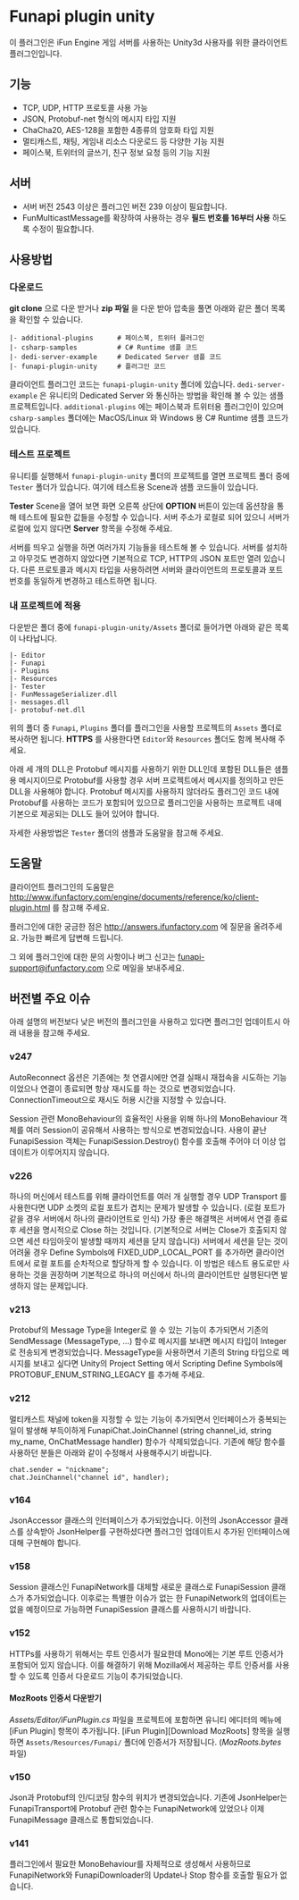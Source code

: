 Funapi plugin unity
========================

이 플러그인은 iFun Engine 게임 서버를 사용하는 Unity3d 사용자를 위한 클라이언트 플러그인입니다.

## 기능

* TCP, UDP, HTTP 프로토콜 사용 가능
* JSON, Protobuf-net 형식의 메시지 타입 지원
* ChaCha20, AES-128을 포함한 4종류의 암호화 타입 지원
* 멀티캐스트, 채팅, 게임내 리소스 다운로드 등 다양한 기능 지원
* 페이스북, 트위터의 글쓰기, 친구 정보 요청 등의 기능 지원


## 서버

* 서버 버전 2543 이상은 플러그인 버전 239 이상이 필요합니다.
* FunMulticastMessage를 확장하여 사용하는 경우 **필드 번호를 16부터 사용** 하도록 수정이 필요합니다.


## 사용방법

### 다운로드
**git clone** 으로 다운 받거나 **zip 파일** 을 다운 받아 압축을 풀면 아래와 같은 폴더 목록을
확인할 수 있습니다.

```text
|- additional-plugins      # 페이스북, 트위터 플러그인
|- csharp-samples          # C# Runtime 샘플 코드
|- dedi-server-example     # Dedicated Server 샘플 코드
|- funapi-plugin-unity     # 플러그인 코드
```

클라이언트 플러그인 코드는 ``funapi-plugin-unity`` 폴더에 있습니다.
``dedi-server-example`` 은 유니티의 Dedicated Server 와 통신하는 방법을 확인해 볼 수 있는
샘플 프로젝트입니다. ``additional-plugins`` 에는 페이스북과 트위터용 플러그인이 있으며
 ``csharp-samples`` 폴더에는 MacOS/Linux 와 Windows 용 C# Runtime 샘플 코드가 있습니다.

### 테스트 프로젝트
유니티를 실행해서 ``funapi-plugin-unity`` 폴더의 프로젝트를 열면 프로젝트 폴더 중에 ``Tester``
폴더가 있습니다. 여기에 테스트용 Scene과 샘플 코드들이 있습니다.

**Tester** Scene을 열어 보면 화면 오른쪽 상단에 **OPTION** 버튼이 있는데 옵션창을 통해 테스트에
필요한 값들을 수정할 수 있습니다. 서버 주소가 로컬로 되어 있으니 서버가 로컬에 있지 않다면 **Server**
항목을 수정해 주세요.

서버를 띄우고 실행을 하면 여러가지 기능들을 테스트해 볼 수 있습니다.
서버를 설치하고 아무것도 변경하지 않았다면 기본적으로 TCP, HTTP의 JSON 포트만 열려 있습니다.
다른 프로토콜과 메시지 타입을 사용하려면 서버와 클라이언트의 프로토콜과 포트 번호를 동일하게 변경하고
테스트하면 됩니다.


### 내 프로젝트에 적용
다운받은 폴더 중에 ``funapi-plugin-unity/Assets`` 폴더로 들어가면 아래와 같은 목록이 나타납니다.

```text
|- Editor
|- Funapi
|- Plugins
|- Resources
|- Tester
|- FunMessageSerializer.dll
|- messages.dll
|- protobuf-net.dll
```

위의 폴더 중 ``Funapi``, ``Plugins`` 폴더를 플러그인을 사용할 프로젝트의 ``Assets`` 폴더로
복사하면 됩니다. **HTTPS**  를 사용한다면 ``Editor``와 ``Resources`` 폴더도 함께 복사해 주세요.

아래 세 개의 DLL은 Protobuf 메시지를 사용하기 위한 DLL인데 포함된 DLL들은 샘플용 메시지이므로
Protobuf를 사용할 경우 서버 프로젝트에서 메시지를 정의하고 만든 DLL을 사용해야 합니다. Protobuf
메시지를 사용하지 않더라도 플러그인 코드 내에 Protobuf를 사용하는 코드가 포함되어 있으므로 플러그인을
사용하는 프로젝트 내에 기본으로 제공되는 DLL도 들어 있어야 합니다.

자세한 사용방법은 ``Tester`` 폴더의 샘플과 도움말을 참고해 주세요.


## 도움말

클라이언트 플러그인의 도움말은
<http://www.ifunfactory.com/engine/documents/reference/ko/client-plugin.html> 를
참고해 주세요.

플러그인에 대한 궁금한 점은 <http://answers.ifunfactory.com> 에 질문을 올려주세요.
가능한 빠르게 답변해 드립니다.

그 외에 플러그인에 대한 문의 사항이나 버그 신고는 <funapi-support@ifunfactory.com> 으로 메일을
보내주세요.


## 버전별 주요 이슈

아래 설명의 버전보다 낮은 버전의 플러그인을 사용하고 있다면 플러그인 업데이트시 아래 내용을 참고해 주세요.

### v247
AutoReconnect 옵션은 기존에는 첫 연결시에만 연결 실패시 재접속을 시도하는 기능이었으나 연결이 종료되면
항상 재시도를 하는 것으로 변경되었습니다. ConnectionTimeout으로 재시도 허용 시간을 지정할 수 있습니다.

Session 관련 MonoBehaviour의 효율적인 사용을 위해 하나의 MonoBehaviour 객체를 여러 Session이
공유해서 사용하는 방식으로 변경되었습니다. 사용이 끝난 FunapiSession 객체는 FunapiSession.Destroy()
함수를 호출해 주어야 더 이상 업데이트가 이루어지지 않습니다.

### v226
하나의 머신에서 테스트를 위해 클라이언트를 여러 개 실행할 경우 UDP Transport 를 사용한다면
UDP 소켓의 로컬 포트가 겹치는 문제가 발생할 수 있습니다. (로컬 포트가 같을 경우 서버에서 하나의
클라이언트로 인식) 가장 좋은 해결책은 서버에서 연결 종료 후 세션을 명시적으로 Close 하는 것입니다.
(기본적으로 서버는 Close가 호출되지 않으면 세션 타임아웃이 발생할 때까지 세션을 닫지 않습니다)
서버에서 세션을 닫는 것이 어려울 경우 Define Symbols에 FIXED_UDP_LOCAL_PORT 를 추가하면
클라이언트에서 로컬 포트를 순차적으로 할당하게 할 수 있습니다. 이 방법은 테스트 용도로만 사용하는 것을
권장하며 기본적으로 하나의 머신에서 하나의 클라이언트만 실행된다면 발생하지 않는 문제입니다.

### v213
Protobuf의 Message Type을 Integer로 쓸 수 있는 기능이 추가되면서 기존의
SendMessage (MessageType, ...) 함수로 메시지를 보내면 메시지 타입이 Integer로 전송되게
변경되었습니다. MessageType을 사용하면서 기존의 String 타입으로 메시지를 보내고 싶다면 Unity의
Project Setting 에서 Scripting Define Symbols에 PROTOBUF_ENUM_STRING_LEGACY 를
추가해 주세요.

### v212
멀티캐스트 채널에 token을 지정할 수 있는 기능이 추가되면서 인터페이스가 중복되는 일이 발생해 부득이하게
FunapiChat.JoinChannel (string channel_id, string my_name, OnChatMessage handler)
함수가 삭제되었습니다. 기존에 해당 함수를 사용하던 분들은 아래와 같이 수정해서 사용해주시기 바랍니다.

```
chat.sender = "nickname";
chat.JoinChannel("channel id", handler);
```

### v164
JsonAccessor 클래스의 인터페이스가 추가되었습니다. 이전의 JsonAccessor 클래스를 상속받아
JsonHelper를 구현하셨다면 플러그인 업데이트시 추가된 인터페이스에 대해 구현해야 합니다.

### v158
Session 클래스인 FunapiNetwork를 대체할 새로운 클래스로 FunapiSession 클래스가 추가되었습니다.
이후로는 특별한 이슈가 없는 한 FunapiNetwork의 업데이트는 없을 예정이므로 가능하면 FunapiSession
클래스를 사용하시기 바랍니다.

### v152
HTTPs를 사용하기 위해서는 루트 인증서가 필요한데 Mono에는 기본 루트 인증서가 포함되어 있지 않습니다.
이를 해결하기 위해 Mozilla에서 제공하는 루트 인증서를 사용할 수 있도록 인증서 다운로드 기능이
추가되었습니다.

#### MozRoots 인증서 다운받기
*Assets/Editor/iFunPlugin.cs* 파일을 프로젝트에 포함하면 유니티 에디터의 메뉴에
[iFun Plugin] 항목이 추가됩니다. [iFun Plugin][Download MozRoots] 항목을 실행하면
``Assets/Resources/Funapi/`` 폴더에 인증서가 저장됩니다. (*MozRoots.bytes* 파일)

### v150
Json과 Protobuf의 인/디코딩 함수의 위치가 변경되었습니다.
기존에 JsonHelper는 FunapiTransport에 Protobuf 관련 함수는 FunapiNetwork에 있었으나
이제 FunapiMessage 클래스로 통합되었습니다.

### v141
플러그인에서 필요한 MonoBehaviour를 자체적으로 생성해서 사용하므로
FunapiNetwork와 FunapiDownloader의 Update나 Stop 함수를 호출할 필요가 없습니다.
